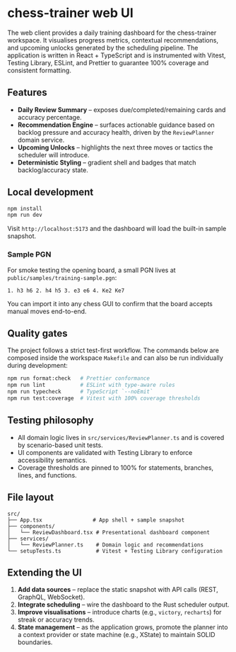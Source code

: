 # chess-trainer web UI

The web client provides a daily training dashboard for the chess-trainer workspace. It visualises
progress metrics, contextual recommendations, and upcoming unlocks generated by the scheduling
pipeline. The application is written in React + TypeScript and is instrumented with Vitest, Testing
Library, ESLint, and Prettier to guarantee 100% coverage and consistent formatting.

## Features

- **Daily Review Summary** – exposes due/completed/remaining cards and accuracy percentage.
- **Recommendation Engine** – surfaces actionable guidance based on backlog pressure and accuracy
  health, driven by the `ReviewPlanner` domain service.
- **Upcoming Unlocks** – highlights the next three moves or tactics the scheduler will introduce.
- **Deterministic Styling** – gradient shell and badges that match backlog/accuracy state.

## Local development

```bash
npm install
npm run dev
```

Visit `http://localhost:5173` and the dashboard will load the built-in sample snapshot.

### Sample PGN

For smoke testing the opening board, a small PGN lives at `public/samples/training-sample.pgn`:

```
1. h3 h6 2. h4 h5 3. e3 e6 4. Ke2 Ke7
```

You can import it into any chess GUI to confirm that the board accepts manual moves end-to-end.

## Quality gates

The project follows a strict test-first workflow. The commands below are composed inside the
workspace `Makefile` and can also be run individually during development:

```bash
npm run format:check   # Prettier conformance
npm run lint           # ESLint with type-aware rules
npm run typecheck      # TypeScript `--noEmit`
npm run test:coverage  # Vitest with 100% coverage thresholds
```

## Testing philosophy

- All domain logic lives in `src/services/ReviewPlanner.ts` and is covered by scenario-based unit
  tests.
- UI components are validated with Testing Library to enforce accessibility semantics.
- Coverage thresholds are pinned to 100% for statements, branches, lines, and functions.

## File layout

```
src/
├── App.tsx                # App shell + sample snapshot
├── components/
│   └── ReviewDashboard.tsx # Presentational dashboard component
├── services/
│   └── ReviewPlanner.ts    # Domain logic and recommendations
└── setupTests.ts           # Vitest + Testing Library configuration
```

## Extending the UI

1. **Add data sources** – replace the static snapshot with API calls (REST, GraphQL, WebSocket).
2. **Integrate scheduling** – wire the dashboard to the Rust scheduler output.
3. **Improve visualisations** – introduce charts (e.g., `victory`, `recharts`) for streak or
   accuracy trends.
4. **State management** – as the application grows, promote the planner into a context provider or
   state machine (e.g., XState) to maintain SOLID boundaries.
